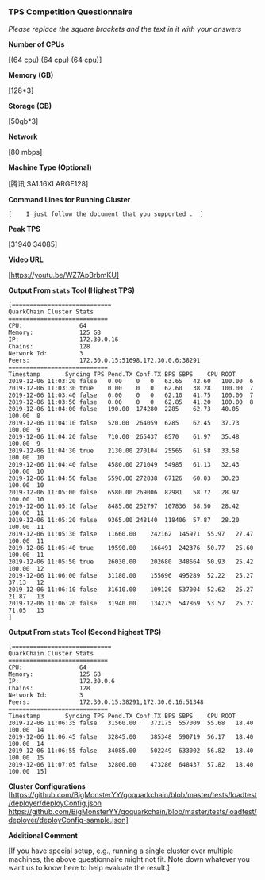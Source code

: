 ### TPS Competition Questionnaire

*Please replace the square brackets and the text in it with your answers*

**Number of CPUs**

[(64 cpu)  (64 cpu)  (64 cpu)]

**Memory (GB)**

[128*3]

**Storage (GB)**

[50gb*3]

**Network**

[80 mbps]

**Machine Type (Optional)**

[腾讯 SA1.16XLARGE128]

**Command Lines for Running Cluster**
```
[    I just follow the document that you supported .  ]
```

**Peak TPS**

[31940  34085]

**Video URL**

[https://youtu.be/WZ7ApBrbmKU]

**Output From `stats` Tool (Highest TPS)**
```
[============================
QuarkChain Cluster Stats
============================
CPU:                64
Memory:             125 GB
IP:                 172.30.0.16
Chains:             128
Network Id:         3
Peers:              172.30.0.15:51698,172.30.0.6:38291
============================
Timestamp		Syncing	TPS	Pend.TX	Conf.TX	BPS	SBPS	CPU	ROOT
2019-12-06 11:03:20	false	0.00	0	0	63.65	42.60	100.00	6
2019-12-06 11:03:30	true	0.00	0	0	62.60	38.28	100.00	7
2019-12-06 11:03:40	false	0.00	0	0	62.10	41.75	100.00	7
2019-12-06 11:03:50	false	0.00	0	0	62.85	41.20	100.00	8
2019-12-06 11:04:00	false	190.00	174280	2285	62.73	40.05	100.00	8
2019-12-06 11:04:10	false	520.00	264059	6285	62.45	37.73	100.00	9
2019-12-06 11:04:20	false	710.00	265437	8570	61.97	35.48	100.00	9
2019-12-06 11:04:30	true	2130.00	270104	25565	61.58	33.58	100.00	10
2019-12-06 11:04:40	false	4580.00	271049	54985	61.13	32.43	100.00	10
2019-12-06 11:04:50	false	5590.00	272838	67126	60.03	30.23	100.00	10
2019-12-06 11:05:00	false	6580.00	269006	82981	58.72	28.97	100.00	10
2019-12-06 11:05:10	false	8485.00	252797	107836	58.50	28.42	100.00	11
2019-12-06 11:05:20	false	9365.00	248140	118406	57.87	28.20	100.00	11
2019-12-06 11:05:30	false	11660.00	242162	145971	55.97	27.47	100.00	11
2019-12-06 11:05:40	true	19590.00	166491	242376	50.77	25.60	100.00	11
2019-12-06 11:05:50	true	26030.00	202680	348664	50.93	25.42	100.00	12
2019-12-06 11:06:00	false	31180.00	155696	495289	52.22	25.27	37.13	12
2019-12-06 11:06:10	false	31610.00	109120	537004	52.62	25.27	21.87	13
2019-12-06 11:06:20	false	31940.00	134275	547869	53.57	25.27	71.05	13
]
```
**Output From `stats` Tool (Second highest TPS)**
```
[============================
QuarkChain Cluster Stats
============================
CPU:                64
Memory:             125 GB
IP:                 172.30.0.6
Chains:             128
Network Id:         3
Peers:              172.30.0.15:38291,172.30.0.16:51348
============================
Timestamp		Syncing	TPS	Pend.TX	Conf.TX	BPS	SBPS	CPU	ROOT
2019-12-06 11:06:35	false	31560.00	372175	557009	55.68	18.40	100.00	14
2019-12-06 11:06:45	false	32845.00	385348	590719	56.17	18.40	100.00	14
2019-12-06 11:06:55	false	34085.00	502249	633002	56.82	18.40	100.00	15
2019-12-06 11:07:05	false	32800.00	473286	648437	57.82	18.40	100.00	15]
```

**Cluster Configurations**
[https://github.com/BigMonsterYY/goquarkchain/blob/master/tests/loadtest/deployer/deployConfig.json
https://github.com/BigMonsterYY/goquarkchain/blob/master/tests/loadtest/deployer/deployConfig-sample.json]

**Additional Comment**

[If you have special setup, e.g., running a single cluster over multiple machines, the above questionnaire might not fit. Note down
whatever you want us to know here to help evaluate the result.]
